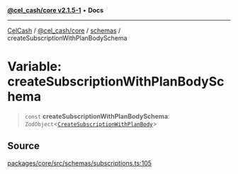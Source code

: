 [**@cel_cash/core v2.1.5-1**](../../README.md) • **Docs**

***

[CelCash](../../../../README.md) / [@cel\_cash/core](../../README.md) / [schemas](../README.md) / createSubscriptionWithPlanBodySchema

# Variable: createSubscriptionWithPlanBodySchema

> `const` **createSubscriptionWithPlanBodySchema**: `ZodObject`\<[`CreateSubscriptionWithPlanBody`](../../index/type-aliases/CreateSubscriptionWithPlanBody.md)\>

## Source

[packages/core/src/schemas/subscriptions.ts:105](https://github.com/Pyxlab/celcash/blob/9dbc7013720b05f34ded33140fbf1d827b403eea/packages/core/src/schemas/subscriptions.ts#L105)
